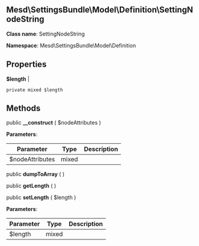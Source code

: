Mesd\SettingsBundle\Model\Definition\SettingNodeString
---------------

    

    


**Class name**: SettingNodeString

**Namespace**: Mesd\SettingsBundle\Model\Definition









Properties
----------


**$length**  |  



    private mixed $length






Methods
-------


public **__construct** ( $nodeAttributes )











**Parameters**:

| Parameter | Type | Description |
|-----------|------|-------------|
| $nodeAttributes | mixed |  |


public **dumpToArray** (  )












public **getLength** (  )












public **setLength** ( $length )











**Parameters**:

| Parameter | Type | Description |
|-----------|------|-------------|
| $length | mixed |  |

